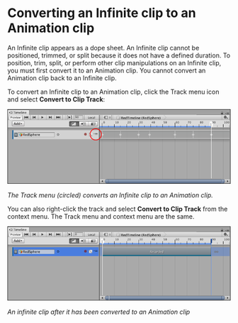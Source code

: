 # Converting an Infinite clip to an Animation clip

An Infinite clip appears as a dope sheet. An Infinite clip cannot be positioned, trimmed, or split because it does not have a defined duration. To position, trim, split, or perform other clip manipulations on an Infinite clip, you must first convert it to an Animation clip. You cannot convert an Animation clip back to an Infinite clip.

To convert an Infinite clip to an Animation clip, click the Track menu icon and select **Convert to Clip Track**: 

![The Track menu (circled) converts an Infinite clip to an Animation clip.](images/timeline_workflow_recorded_clip_track_menu.png)

_The Track menu (circled) converts an Infinite clip to an Animation clip._

You can also right-click the track and select **Convert to Clip Track** from the context menu. The Track menu and context menu are the same.

![An Infinite clip after it has been converted to an Animation clip](images/timeline_workflow_converted_clip.png)

_An infinite clip after it has been converted to an Animation clip_

               